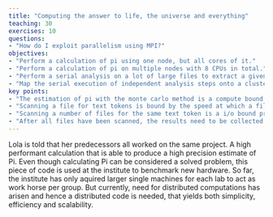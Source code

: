 ```yaml
---
title: "Computing the answer to life, the universe and everything"
teaching: 30
exercises: 10
questions:
- "How do I exploit parallelism using MPI?"
objectives:
- "Perform a calculation of pi using one node, but all cores of it."
- "Perform a calculation of pi on multiple nodes with 8 CPUs in total."
- "Perform a serial analysis on a lot of large files to extract a given text token."
- "Map the serial execution of independent analysis steps onto a cluster of compute nodes that are connected by a parallel file system."
key points:
- "The estimation of pi with the monte carlo method is a compute bound problem as the generation of pseudo random numbers consumes the most time, thus the generation of random numbers needs to be parallelized."
- "Scanning a file for text tokens is bound by the speed at which a file can be read."
- "Scanning a number of files for the same text token is a i/o bound problem. To speed it up, the input of files needs to be parallelized, i.e. the result for each file is independent of each other and thus it can be performed in parallel (this is the map step of map-reduce)."
- "After all files have been scanned, the results need to be collected (this is the reduce step of map-reduce)."
---
```



Lola is told that her predecessors all worked on the same project. A high performant calculation that is able to produce a high precision estimate of Pi. Even though calculating Pi can be considered a solved problem, this piece of code is used at the institute to benchmark new hardware. So far, the institute has only aquired larger single machines for each lab to act as work horse per group. But currently, need for distributed computations has arisen and hence a distributed code is needed, that yields both simplicity, efficiency and scalability. 

